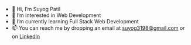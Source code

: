 - 👋 Hi, I’m Suyog Patil
- 👀 I’m interested in Web Development
- 🌱 I’m currently learning Full Stack Web Development
- 📫 You can reach me by dropping an email at suyog3198@gmail.com or on [LinkedIn](https://www.linkedin.com/in/suyog-patil-0a1839194/)
<!---
suyogpatil3/suyogpatil3 is a ✨ special ✨ repository because its `README.md` (this file) appears on your GitHub profile.
You can click the Preview link to take a look at your changes.
--->
